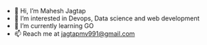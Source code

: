 - 👋 Hi, I’m Mahesh Jagtap
- 👀 I’m interested in Devops, Data science and web development
- 🌱 I’m currently learning GO
- 📫 Reach me at jagtapmv991@gmail.com

<!---
jagtapmv/jagtapmv is a ✨ special ✨ repository because its `README.md` (this file) appears on your GitHub profile.
You can click the Preview link to take a look at your changes.
--->
